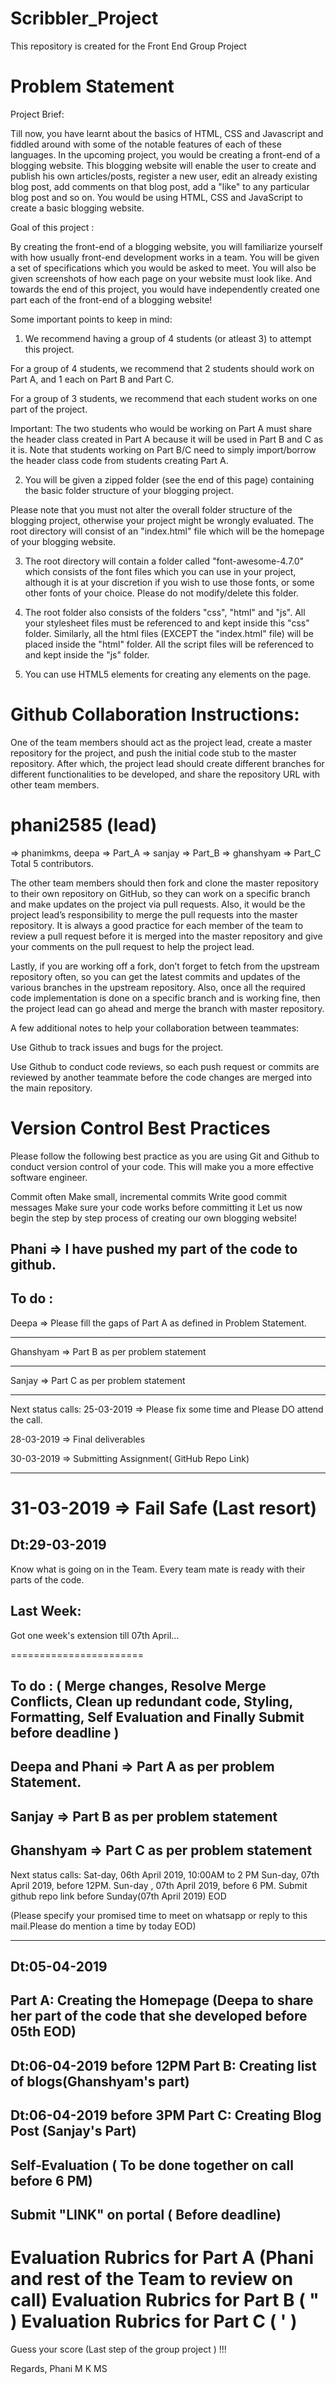 # Scribbler_Project
This repository is created for the Front End Group Project 

# Problem Statement

Project Brief:

Till now, you have learnt about the basics of HTML, CSS and Javascript and fiddled around with some of the notable features of each of these languages. In the upcoming project, you would be creating a front-end of a blogging website. This blogging website will enable the user to create and publish his own articles/posts, register a new user, edit an already existing blog post, add comments on that blog post, add a "like" to any particular blog post and so on. You would be using HTML, CSS and JavaScript to create a basic blogging website.

Goal of this project :

By creating the front-end of a blogging website, you will familiarize yourself with how usually front-end development works in a team. You will be given a set of specifications which you would be asked to meet. You will also be given screenshots of how each page on your website must look like. And towards the end of this project, you would have independently created one part each of the front-end of a blogging website!

Some important points to keep in mind:

1) We recommend having a group of 4 students (or atleast 3) to attempt this project.

For a group of 4 students, we recommend that 2 students should work on Part A, and 1 each on Part B and Part C. 

For a group of 3 students, we recommend that each student works on one part of the project.

Important: The two students who would be working on Part A must share the header class created in Part A because it will be used in Part B and C as it is. Note that students working on Part B/C need to simply import/borrow the header class code from students creating Part A.

2) You will be given a zipped folder (see the end of this page) containing the basic folder structure of your blogging project.

Please note that you must not alter the overall folder structure of the blogging project, otherwise your project might be wrongly evaluated. The root directory will consist of an "index.html" file which will be the homepage of your blogging website.

 
3) The root directory will contain a folder called "font-awesome-4.7.0" which consists of the font files which you can use in your project, although it is at your discretion if you wish to use those fonts, or some other fonts of your choice. Please do not modify/delete this folder.

4) The root folder also consists of the folders "css", "html" and "js". All your stylesheet files must be referenced to and kept inside this "css" folder. Similarly, all the html files (EXCEPT the "index.html" file) will be placed inside the "html" folder. All the script files will be referenced to and kept inside the "js" folder.

5) You can use HTML5 elements for creating any elements on the page.

 

# Github Collaboration Instructions:

One of the team members should act as the project lead, create a master repository for the project, and push the initial code stub to the master repository. After which, the project lead should create different branches for different functionalities to be developed, and share the repository URL with other team members. 
# phani2585 (lead)
=> phanimkms, deepa => Part_A
=> sanjay => Part_B
=> ghanshyam => Part_C
Total 5 contributors.


The other team members should then fork and clone the master repository to their own repository on GitHub, so they can work on a specific branch and make updates on the project via pull requests. Also, it would be the project lead’s responsibility to merge the pull requests into the master repository. It is always a good practice for each member of the team to review a pull request before it is merged into the master repository and give your comments on the pull request to help the project lead.

Lastly, if you are working off a fork, don’t forget to fetch from the upstream repository often, so you can get the latest commits and updates of the various branches in the upstream repository. Also, once all the required code implementation is done on a specific branch and is working fine, then the project lead can go ahead and merge the branch with master repository.

A few additional notes to help your collaboration between teammates:

Use Github to track issues and bugs for the project.

Use Github to conduct code reviews, so each push request or commits are reviewed by another teammate before the code changes are merged into the main repository.

# Version Control Best Practices

Please follow the following best practice as you are using Git and Github to conduct version control of your code. This will make you a more effective software engineer.

Commit often
Make small, incremental commits
Write good commit messages
Make sure your code works before committing it
Let us now begin the step by step process of creating our own blogging website!

Phani => I have pushed my part of the code to github.
-------------


To do :
----------------

Deepa => Please fill the gaps of Part A as defined in Problem Statement.

-----------

Ghanshyam => Part B as per problem statement

-------------

Sanjay => Part C as per problem statement

------------



Next status calls:
25-03-2019 => Please fix some time and Please DO attend the call.

28-03-2019 => Final deliverables

30-03-2019 => Submitting Assignment( GitHub Repo Link)

---------------




31-03-2019 => Fail Safe (Last resort)
=======
Dt:29-03-2019
--------------

Know what is going on in the Team. Every team mate is ready with their parts of the code.

Last Week:
----------------------------
Got one week's extension till 07th April...

=======================

To do : ( Merge changes, Resolve Merge Conflicts, Clean up redundant code, Styling, Formatting, Self Evaluation and Finally Submit before deadline )
---------------------------------------------------------------------
Deepa and Phani  => Part A as per problem Statement.
-----------
Sanjay => Part B as per problem statement
-------------
Ghanshyam => Part C as per problem statement
----------------
Next status calls:
Sat-day, 06th April 2019, 10:00AM to 2 PM 
Sun-day, 07th April 2019, before 12PM.
Sun-day , 07th April 2019, before 6 PM.
Submit github repo link before Sunday(07th April 2019) EOD

(Please specify your promised time to meet on whatsapp or reply to this mail.Please do mention a time by today EOD)

---------------------------------------------------------
Dt:05-04-2019
--------------
Part A: Creating the Homepage (Deepa to share her part of the code that she developed before 05th EOD)
----------------------------

Dt:06-04-2019 before 12PM
Part B: Creating list of blogs(Ghanshyam's part)
----------------------------------------------- 

Dt:06-04-2019 before 3PM
Part C: Creating Blog Post
(Sanjay's Part)
----------------------------------------------------------------------


Self-Evaluation ( To be done together on call before 6 PM)
-----------------------------------------------------------------------------------------

Submit "LINK" on portal ( Before deadline)
-------------------------------------------------------------------------------------------------------

Evaluation Rubrics for Part A (Phani and rest of the Team to review on call)
Evaluation Rubrics for Part B ( " )
Evaluation Rubrics for Part C ( ' )
================================================
Guess your score (Last step of the group project ) !!!



Regards,
Phani M K MS







